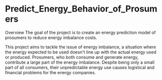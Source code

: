 # Predict_Energy_Behavior_of_Prosumers
Overview
The goal of the project is to create an energy prediction model of prosumers to reduce energy imbalance costs.

This project aims to tackle the issue of energy imbalance, a situation where the energy expected to be used doesn't line up with the actual energy used or produced. Prosumers, who both consume and generate energy, contribute a large part of the energy imbalance. Despite being only a small part of all consumers, their unpredictable energy use causes logistical and financial problems for the energy companies.
